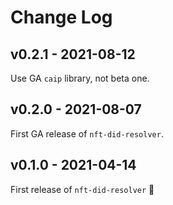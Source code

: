 # Change Log

## v0.2.1 - 2021-08-12

Use GA `caip` library, not beta one.

## v0.2.0 - 2021-08-07

First GA release of `nft-did-resolver`.

## v0.1.0 - 2021-04-14
First release of `nft-did-resolver` 🎉

